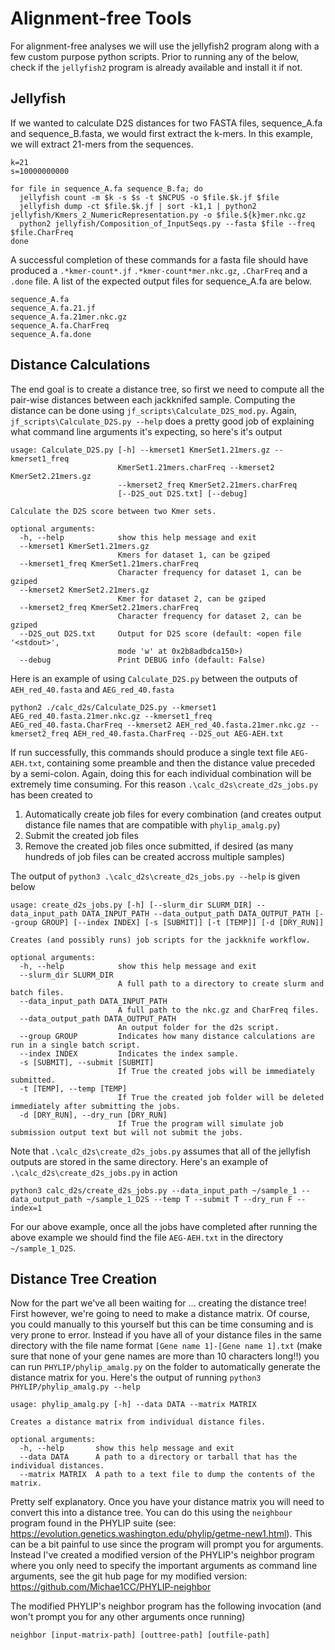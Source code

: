 # Alignment-free Tools

For alignment-free analyses we will use the jellyfish2 program along with a few custom purpose python scripts. Prior to running any of the below, check if the `jellyfish2` program is already available and install it if not.

## Jellyfish

If we wanted to calculate D2S distances for two FASTA files, sequence_A.fa and sequence_B.fasta, we would first extract the k-mers. In this example, we will extract 21-mers from the sequences.

```
k=21
s=10000000000

for file in sequence_A.fa sequence_B.fa; do
  jellyfish count -m $k -s $s -t $NCPUS -o $file.$k.jf $file
  jellyfish dump -ct $file.$k.jf | sort -k1,1 | python2 jellyfish/Kmers_2_NumericRepresentation.py -o $file.${k}mer.nkc.gz
  python2 jellyfish/Composition_of_InputSeqs.py --fasta $file --freq $file.CharFreq
done
```
A successful completion of these commands for a fasta file should have produced a `.*kmer-count*.jf` `.*kmer-count*mer.nkc.gz`, `.CharFreq` and a `.done` file. A list of the expected output files for sequence_A.fa are below. 
```
sequence_A.fa               
sequence_A.fa.21.jf         
sequence_A.fa.21mer.nkc.gz  
sequence_A.fa.CharFreq      
sequence_A.fa.done
```

## Distance Calculations

The end goal is to create a distance tree, so first we need to compute all the pair-wise distances between each jackknifed sample. Computing the distance can be done using `jf_scripts\Calculate_D2S_mod.py`. Again, `jf_scripts\Calculate_D2S.py --help` does a pretty good job of explaining what command line arguments it's expecting, so here's it's output
```
usage: Calculate_D2S.py [-h] --kmerset1 KmerSet1.21mers.gz --kmerset1_freq
                        KmerSet1.21mers.charFreq --kmerset2 KmerSet2.21mers.gz
                        --kmerset2_freq KmerSet2.21mers.charFreq
                        [--D2S_out D2S.txt] [--debug]

Calculate the D2S score between two Kmer sets.

optional arguments:
  -h, --help            show this help message and exit
  --kmerset1 KmerSet1.21mers.gz
                        Kmers for dataset 1, can be gziped
  --kmerset1_freq KmerSet1.21mers.charFreq
                        Character frequency for dataset 1, can be gziped
  --kmerset2 KmerSet2.21mers.gz
                        Kmer for dataset 2, can be gziped
  --kmerset2_freq KmerSet2.21mers.charFreq
                        Character frequency for dataset 2, can be gziped
  --D2S_out D2S.txt     Output for D2S score (default: <open file '<stdout>',
                        mode 'w' at 0x2b8adbdca150>)
  --debug               Print DEBUG info (default: False)
```
Here is an example of using `Calculate_D2S.py` between the outputs of `AEH_red_40.fasta` and `AEG_red_40.fasta`
```
python2 ./calc_d2s/Calculate_D2S.py --kmerset1 AEG_red_40.fasta.21mer.nkc.gz --kmerset1_freq AEG_red_40.fasta.CharFreq --kmerset2 AEH_red_40.fasta.21mer.nkc.gz --kmerset2_freq AEH_red_40.fasta.CharFreq --D2S_out AEG-AEH.txt
```
If run successfully, this  commands should produce a single text file `AEG-AEH.txt`, containing some preamble and then the distance value preceded by a semi-colon. Again, doing this for each individual combination will be extremely time consuming. For this reason `.\calc_d2s\create_d2s_jobs.py` has been created to

1. Automatically create job files for every combination (and creates output distance file names that are compatible with `phylip_amalg.py`)
2. Submit the created job files
3. Remove the created job files once submitted, if desired (as many hundreds of job files can be created accross multiple samples)

The output of `python3 .\calc_d2s\create_d2s_jobs.py --help` is given below
```
usage: create_d2s_jobs.py [-h] [--slurm_dir SLURM_DIR] --data_input_path DATA_INPUT_PATH --data_output_path DATA_OUTPUT_PATH [--group GROUP] [--index INDEX] [-s [SUBMIT]] [-t [TEMP]] [-d [DRY_RUN]]

Creates (and possibly runs) job scripts for the jackknife workflow.

optional arguments:
  -h, --help            show this help message and exit
  --slurm_dir SLURM_DIR
                        A full path to a directory to create slurm and batch files.
  --data_input_path DATA_INPUT_PATH
                        A full path to the nkc.gz and CharFreq files.
  --data_output_path DATA_OUTPUT_PATH
                        An output folder for the d2s script.
  --group GROUP         Indicates how many distance calculations are run in a single batch script.
  --index INDEX         Indicates the index sample.
  -s [SUBMIT], --submit [SUBMIT]
                        If True the created jobs will be immediately submitted.
  -t [TEMP], --temp [TEMP]
                        If True the created job folder will be deleted immediately after submitting the jobs.
  -d [DRY_RUN], --dry_run [DRY_RUN]
                        If True the program will simulate job submission output text but will not submit the jobs.
```
Note that `.\calc_d2s\create_d2s_jobs.py` assumes that all of the jellyfish outputs are stored in the same directory. Here's an example of `.\calc_d2s\create_d2s_jobs.py` in action
```
python3 calc_d2s/create_d2s_jobs.py --data_input_path ~/sample_1 --data_output_path ~/sample_1_D2S --temp T --submit T --dry_run F --index=1
```
For our above example, once all the jobs have completed after running the above example we should find the file `AEG-AEH.txt` in the directory `~/sample_1_D2S`.

## Distance Tree Creation

Now for the part we've all been waiting for ... creating the distance tree! First however, we're going to need to make a distance matrix. Of course, you could manually to this yourself but this can be time consuming and is very prone to error. Instead if you have all of your distance files in the same directory with the file name format `[Gene name 1]-[Gene name 1].txt` (make sure that none of your gene names are more than 10 characters long!!) you can run `PHYLIP/phylip_amalg.py` on the folder to automatically generate the distance matrix for you. Here's the output of running `python3 PHYLIP/phylip_amalg.py --help`
```
usage: phylip_amalg.py [-h] --data DATA --matrix MATRIX

Creates a distance matrix from individual distance files.

optional arguments:
  -h, --help       show this help message and exit
  --data DATA      A path to a directory or tarball that has the individual distances.
  --matrix MATRIX  A path to a text file to dump the contents of the matrix.
```
Pretty self explanatory. Once you have your distance matrix you will need to convert this into a distance tree. You can do this using the `neighbour` program found in the PHYLIP suite (see: https://evolution.genetics.washington.edu/phylip/getme-new1.html). This can be a bit painful to use since the program will prompt you for arguments. Instead I've created a modified version of the PHYLIP's neighbor program where you only need to specify the important arguments as command line arguments, see the git hub page for my modified version: https://github.com/Michae1CC/PHYLIP-neighbor

The modified PHYLIP's neighbor program has the following invocation (and won't prompt you for any other arguments once running)
```
neighbor [input-matrix-path] [outtree-path] [outfile-path]
```
